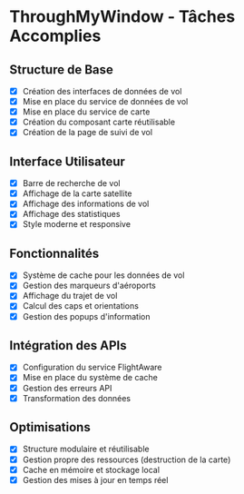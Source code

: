 # ThroughMyWindow - Tâches Accomplies

## Structure de Base
- [x] Création des interfaces de données de vol
- [x] Mise en place du service de données de vol
- [x] Mise en place du service de carte
- [x] Création du composant carte réutilisable
- [x] Création de la page de suivi de vol

## Interface Utilisateur
- [x] Barre de recherche de vol
- [x] Affichage de la carte satellite
- [x] Affichage des informations de vol
- [x] Affichage des statistiques
- [x] Style moderne et responsive

## Fonctionnalités
- [x] Système de cache pour les données de vol
- [x] Gestion des marqueurs d'aéroports
- [x] Affichage du trajet de vol
- [x] Calcul des caps et orientations
- [x] Gestion des popups d'information

## Intégration des APIs
- [x] Configuration du service FlightAware
- [x] Mise en place du système de cache
- [x] Gestion des erreurs API
- [x] Transformation des données

## Optimisations
- [x] Structure modulaire et réutilisable
- [x] Gestion propre des ressources (destruction de la carte)
- [x] Cache en mémoire et stockage local
- [x] Gestion des mises à jour en temps réel 